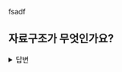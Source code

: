 fsadf

## 자료구조가 무엇인가요?

<details>
  <summary>답변</summary>
  자료구조는 데이터를 관리하기 위한 데이터 집합입니다.
</details>
